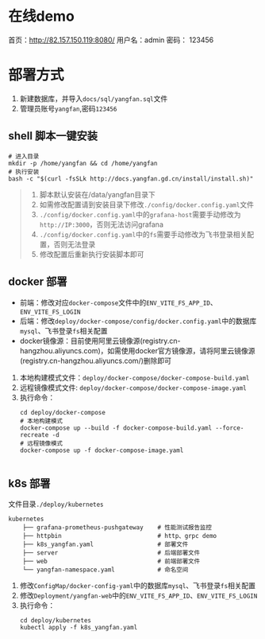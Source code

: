 

# 在线demo

首页：http://82.157.150.119:8080/
用户名：admin
密码： 123456

# 部署方式

1. 新建数据库，并导入`docs/sql/yangfan.sql`文件
2. 管理员账号`yangfan`,密码`123456`

## shell 脚本一键安装
```shell
# 进入目录
mkdir -p /home/yangfan && cd /home/yangfan
# 执行安装
bash -c "$(curl -fsSLk http://docs.yangfan.gd.cn/install/install.sh)"
```
> 1. 脚本默认安装在/data/yangfan目录下
> 2. 如需修改配置请到安装目录下修改`./config/docker.config.yaml`文件
> 3. `./config/docker.config.yaml`中的`grafana-host`需要手动修改为`http://IP:3000`，否则无法访问grafana
> 4. `./config/docker.config.yaml`中的`fs`需要手动修改为飞书登录相关配置，否则无法登录
> 5. 修改配置后重新执行安装脚本即可

## docker 部署

* 前端：修改对应`docker-compose`文件中的`ENV_VITE_FS_APP_ID`、`ENV_VITE_FS_LOGIN`
* 后端：修改`deploy/docker-compose/config/docker.config.yaml`中的数据库`mysql`、飞书登录`fs`相关配置
* docker镜像源：目前使用阿里云镜像源(registry.cn-hangzhou.aliyuncs.com)，如需使用docker官方镜像源，请将阿里云镜像源(registry.cn-hangzhou.aliyuncs.com/)删除即可

1. 本地构建模式文件：`deploy/docker-compose/docker-compose-build.yaml`
2. 远程镜像模式文件: `deploy/docker-compose/docker-compose-image.yaml`
3. 执行命令：
   ```shell
   cd deploy/docker-compose
   # 本地构建模式
   docker-compose up --build -f docker-compose-build.yaml --force-recreate -d
   # 远程镜像模式
   docker-compose up -f docker-compose-image.yaml
      
   ```

## k8s 部署
文件目录`./deploy/kubernetes`
```shell
kubernetes
    ├── grafana-prometheus-pushgateway    # 性能测试报告监控
    ├── httpbin                           # http、grpc demo
    ├── k8s_yangfan.yaml                  # 部署文件
    ├── server                            # 后端部署文件
    ├── web                               # 前端部署文件
    └── yangfan-namespace.yaml            # 命名空间
```

1. 修改`ConfigMap/docker-config-yaml`中的数据库`mysql`、飞书登录`fs`相关配置
2. 修改`Deployment/yangfan-web`中的`ENV_VITE_FS_APP_ID`、`ENV_VITE_FS_LOGIN`
3. 执行命令：
   ```shell
   cd deploy/kubernetes
   kubectl apply -f k8s_yangfan.yaml
   ```




